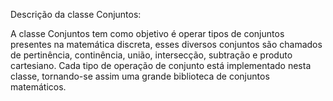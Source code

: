 Descrição da classe Conjuntos:

A classe Conjuntos tem como objetivo é operar tipos de conjuntos presentes
na matemática discreta, esses diversos conjuntos são chamados de pertinência,
continência, união, intersecção, subtração e produto cartesiano. Cada tipo de
operação de conjunto está implementado nesta classe, tornando-se assim uma grande
biblioteca de conjuntos matemáticos.
